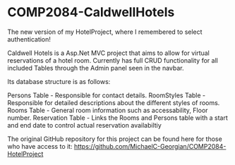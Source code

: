 # COMP2084-CaldwellHotels
The new version of my HotelProject, where I remembered to select authentication!

Caldwell Hotels is a Asp.Net MVC project that aims to allow for virtual reservations of a hotel room. Currently has full CRUD functionality for all included Tables through the Admin panel seen in the navbar.



Its database structure is as follows:

Persons Table - Responsible for contact details.
RoomStyles Table - Responsible for detailed descriptions about the different styles of rooms.
Rooms Table - General room information such as accessability, Floor number.
Reservation Table - Links the Rooms and Persons table with a start and end date to control actual reservation availabiltiy

            
            
            
            
The original GitHub repository for this project can be found here for those who have access to it: https://github.com/MichaelC-Georgian/COMP2084-HotelProject
